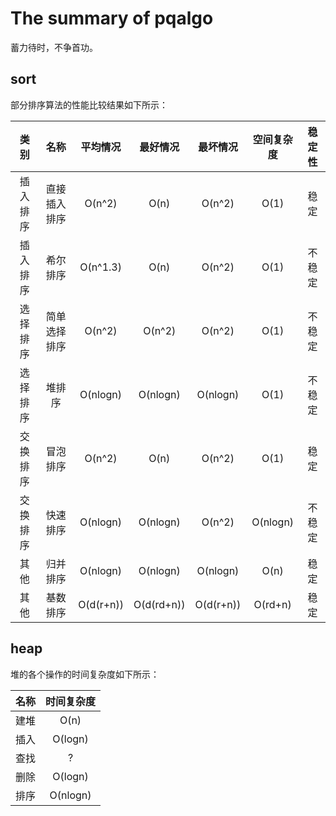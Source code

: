 # The summary of pqalgo

蓄力待时，不争首功。

## sort

部分排序算法的性能比较结果如下所示：

|类别|名称|平均情况|最好情况|最坏情况|空间复杂度|稳定性|
|:--:|:--:|:--:|:--:|:--:|:--:|:--:|
|插入排序|直接插入排序|O(n^2)|O(n)|O(n^2)|O(1)|稳定|
|插入排序|希尔排序|O(n^1.3)|O(n)|O(n^2)|O(1)|不稳定|
|选择排序|简单选择排序|O(n^2)|O(n^2)|O(n^2)|O(1)|不稳定|
|选择排序|堆排序|O(nlogn)|O(nlogn)|O(nlogn)|O(1)|不稳定|
|交换排序|冒泡排序|O(n^2)|O(n)|O(n^2)|O(1)|稳定|
|交换排序|快速排序|O(nlogn)|O(nlogn)|O(n^2)|O(nlogn)|不稳定|
|其他|归并排序|O(nlogn)|O(nlogn)|O(nlogn)|O(n)|稳定|
|其他|基数排序|O(d(r+n))|O(d(rd+n))|O(d(r+n))|O(rd+n)|稳定|

## heap

堆的各个操作的时间复杂度如下所示：

|名称|时间复杂度|
|:--:|:--:|
|建堆|O(n)|
|插入|O(logn)|
|查找|?|
|删除|O(logn)|
|排序|O(nlogn)|
